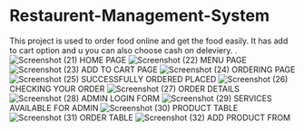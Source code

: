 # Restaurent-Management-System
This project is used to order food online and get the food easily.
It has add  to cart option and u you can also choose cash on deleviery.
.
![Screenshot (21)](https://user-images.githubusercontent.com/89793622/132084066-6f95fd1d-a092-43cc-ae08-94b550f3f307.png)
                                                      HOME PAGE
![Screenshot (22)](https://user-images.githubusercontent.com/89793622/132084075-7708ebf6-a393-4560-9c24-a7a28b6198d0.png)
                                                      MENU PAGE
![Screenshot (23)](https://user-images.githubusercontent.com/89793622/132084078-640dce49-90ad-4755-941b-cd058a30aee5.png)
ADD TO CART PAGE
![Screenshot (24)](https://user-images.githubusercontent.com/89793622/132084079-c9d5c776-2ed3-461c-a9de-aac6946a4fb1.png)
ORDERING PAGE
![Screenshot (25)](https://user-images.githubusercontent.com/89793622/132084081-4007edc0-405b-4a24-b7c6-524376258e55.png)
SUCCESSFULLY ORDERED PLACED
![Screenshot (26)](https://user-images.githubusercontent.com/89793622/132084082-c262f396-61c2-4fda-ba6a-f9106d9f8bea.png)
CHECKING YOUR ORDER
![Screenshot (27)](https://user-images.githubusercontent.com/89793622/132084083-16aa6d82-24be-437e-95af-0e2cfe02c0ad.png)
ORDER DETAILS
![Screenshot (28)](https://user-images.githubusercontent.com/89793622/132084085-1ef4bdbb-4972-4483-bb89-9e75f0810be6.png)
ADMIN LOGIN FORM
![Screenshot (29)](https://user-images.githubusercontent.com/89793622/132084086-024cb5cd-6f96-474b-8fc2-ef667bb65a7c.png)
SERVICES AVAILABLE FOR ADMIN
![Screenshot (30)](https://user-images.githubusercontent.com/89793622/132084087-495cc5f7-1f96-4de1-94ec-d22f0b1e5a3d.png)
PRODUCT TABLE
![Screenshot (31)](https://user-images.githubusercontent.com/89793622/132084088-72bc92a1-bdc2-452a-ae69-be16309c9bc2.png)
ORDER TABLE
![Screenshot (32)](https://user-images.githubusercontent.com/89793622/132084090-dc6d3d71-cca3-4c59-b830-77fc9b80d1f8.png)
ADD PRODUCT FROM
